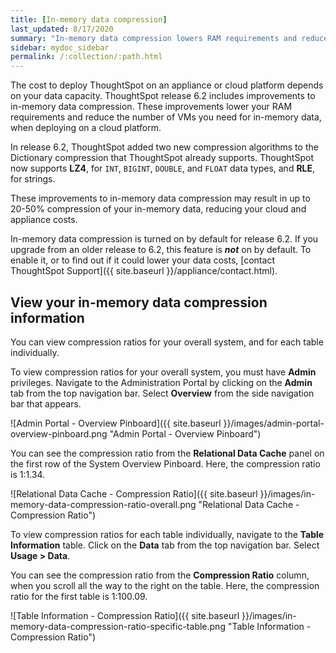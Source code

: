 ```yaml
---
title: [In-memory data compression]
last_updated: 8/17/2020
summary: "In-memory data compression lowers RAM requirements and reduces the number of VMs you need for in-memory data, reducing deployment costs for appliance and cloud platforms."
sidebar: mydoc_sidebar
permalink: /:collection/:path.html
---
```

The cost to deploy ThoughtSpot on an appliance or cloud platform depends on your data capacity. ThoughtSpot release 6.2 includes improvements to in-memory data compression. These improvements lower your RAM requirements and reduce the number of VMs you need for in-memory data, when deploying on a cloud platform.

In release 6.2, ThoughtSpot added two new compression algorithms to the Dictionary compression that ThoughtSpot already supports. ThoughtSpot now supports **LZ4**, for `INT`, `BIGINT`, `DOUBLE`, and `FLOAT` data types, and **RLE**, for strings.

These improvements to in-memory data compression may result in up to 20-50% compression of your in-memory data, reducing your cloud and appliance costs.

In-memory data compression is turned on by default for release 6.2. If you upgrade from an older release to 6.2, this feature is ***not*** on by default. To enable it, or to find out if it could lower your data costs, [contact ThoughtSpot Support]({{ site.baseurl }}/appliance/contact.html).

## View your in-memory data compression information
You can view compression ratios for your overall system, and for each table individually.

To view compression ratios for your overall system, you must have **Admin** privileges. Navigate to the Administration Portal by clicking on the **Admin** tab from the top navigation bar. Select **Overview** from the side navigation bar that appears.

![Admin Portal - Overview Pinboard]({{ site.baseurl }}/images/admin-portal-overview-pinboard.png "Admin Portal - Overview Pinboard")

You can see the compression ratio from the **Relational Data Cache** panel on the first row of the System Overview Pinboard. Here, the compression ratio is 1:1.34.

![Relational Data Cache - Compression Ratio]({{ site.baseurl }}/images/in-memory-data-compression-ratio-overall.png "Relational Data Cache - Compression Ratio")

To view compression ratios for each table individually, navigate to the **Table Information** table. Click on the **Data** tab from the top navigation bar. Select **Usage > Data**.

You can see the compression ratio from the **Compression Ratio** column, when you scroll all the way to the right on the table. Here, the compression ratio for the first table is 1:100.09.

![Table Information - Compression Ratio]({{ site.baseurl }}/images/in-memory-data-compression-ratio-specific-table.png "Table Information - Compression Ratio")
